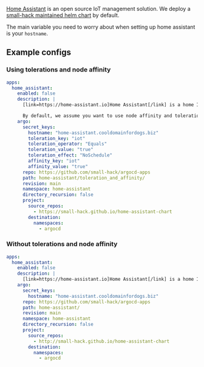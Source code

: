 [Home Assistant](https://www.home-assistant.io/) is an open source IoT management solution. We deploy a [small-hack maintained helm chart](https://github.com/small-hack/home-assistant-chart/) by default.

The main variable you need to worry about when setting up home assistant is your `hostname`.

## Example configs

### Using tolerations and node affinity

```yaml
apps:
  home_assistant:
    enabled: false
    description: |
      [link=https://home-assistant.io]Home Assistant[/link] is a home IOT management solution.

      By default, we assume you want to use node affinity and tolerations to keep home assistant pods on certain nodes and keep other pods off said nodes. If you don't want to use either of these features but still want to use the small-hack/argocd-apps repo, first change the argo path to /home-assistant/ and then remove the 'toleration_' and 'affinity' secret_keys from the yaml file under apps.home_assistant.description.
    argo:
      secret_keys:
        hostname: "home-assistant.cooldomainfordogs.biz"
        toleration_key: "iot"
        toleration_operator: "Equals"
        toleration_value: "true"
        toleration_effect: "NoSchedule"
        affinity_key: "iot"
        affinity_value: "true"
      repo: https://github.com/small-hack/argocd-apps
      path: home-assistant/toleration_and_affinity/
      revision: main
      namespace: home-assistant
      directory_recursion: false
      project:
        source_repos:
          - https://small-hack.github.io/home-assistant-chart
        destination:
          namespaces:
            - argocd
```

### Without tolerations and node affinity

```yaml
apps:
  home_assistant:
    enabled: false
    description: |
      [link=https://home-assistant.io]Home Assistant[/link] is a home IOT management solution.
    argo:
      secret_keys:
        hostname: "home-assistant.cooldomainfordogs.biz"
      repo: https://github.com/small-hack/argocd-apps
      path: home-assistant/
      revision: main
      namespace: home-assistant
      directory_recursion: false
      project:
        source_repos:
          - http://small-hack.github.io/home-assistant-chart
        destination:
          namespaces:
            - argocd
```
